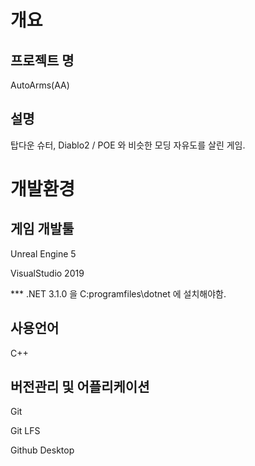 # 개요
## 프로젝트 명
AutoArms(AA)
## 설명
탑다운 슈터, Diablo2 / POE 와 비슷한 모딩 자유도를 살린 게임.
# 개발환경
## 게임 개발툴
Unreal Engine 5

VisualStudio 2019

*** .NET 3.1.0 을 C:programfiles\dotnet 에 설치해야함.
## 사용언어
C++
## 버전관리 및 어플리케이션
Git

Git LFS

Github Desktop
